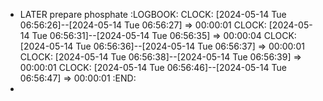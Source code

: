 - LATER prepare phosphate
  :LOGBOOK:
  CLOCK: [2024-05-14 Tue 06:56:26]--[2024-05-14 Tue 06:56:27] =>  00:00:01
  CLOCK: [2024-05-14 Tue 06:56:31]--[2024-05-14 Tue 06:56:35] =>  00:00:04
  CLOCK: [2024-05-14 Tue 06:56:36]--[2024-05-14 Tue 06:56:37] =>  00:00:01
  CLOCK: [2024-05-14 Tue 06:56:38]--[2024-05-14 Tue 06:56:39] =>  00:00:01
  CLOCK: [2024-05-14 Tue 06:56:46]--[2024-05-14 Tue 06:56:47] =>  00:00:01
  :END:
-